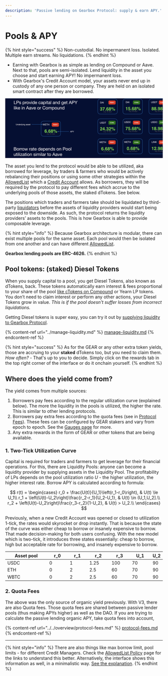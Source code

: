 ```yaml
---
description: 'Passive lending on Gearbox Protocol: supply & earn APY.'
---
```


# Pools & APY



{% hint style="success" %}
Non-custodial. No impermanent loss. Isolated. Multiple earn streams. No liquidations.
{% endhint %}

* Earning with Gearbox is as simple as lending on Compound or Aave. Next to that, pools are semi-isolated. Lend liquidity in the asset you choose and start earning APY! No impermanent loss.
* With Gearbox's Credit Account model, your assets never end up in custody of any one person or company. They are held on an isolated smart contract after they are borrowed.&#x20;

![](<../../.gitbook/assets/Screenshot 2021-08-07 at 22.49.25.png>)

The asset you lend to the protocol would be able to be utilized, aka borrowed for leverage, by traders & farmers who would be actively rebalancing their positions or using some other strategies within the [AllowedList](../../overview/credit-account/#allowed-list-policy) which a [Credit Account](../../overview/credit-account/) allows. As borrowers, they will be required by the protocol to pay different fees which accrue to the underlying pools of those assets, the staked dTokens. See below.

The positions which traders and farmers take should be liquidated by third-party [liquidators](../../overview/liquidations/) before the assets of liquidity providers would start being exposed to the downside. As such, the protocol returns the liquidity providers’ assets to the pools. This is how Gearbox is able to provide composable leverage.

{% hint style="info" %}
Because Gearbox architecture is modular, there can exist multiple pools for the same asset. Each pool would then be isolated from one another and can have different [AllowedList](../../overview/credit-account/allowedlist-policy/).

**Gearbox lending pools are ERC-4626.**
{% endhint %}

## Pool tokens: (staked) Diesel Tokens

When you supply capital to a pool, you get Diesel Tokens, also known as dTokens, back. These tokens automatically earn interest & fees proportional to your share of the pool [like cTokens on Compound](https://compound.finance/docs/ctokens) or Yearn LP tokens. You don’t need to claim interest or perform any other actions, your Diesel Tokens grow in value. _This is if the pool doesn't suffer losses from incorrect liquidations._

Getting Diesel tokens is super easy, you can try it out by [supplying liquidity to Gearbox Protocol](../manage-liquidity.md#supplying-liquidity).

{% content-ref url="../manage-liquidity.md" %}
[manage-liquidity.md](../manage-liquidity.md)
{% endcontent-ref %}

{% hint style="success" %}
As for the GEAR or any other extra token yields, those are accruing to your **staked** dTokens too, but you need to claim them. _How often?_ - That's up to you to decide. Simply click on the rewards tab in the top right corner of the interface or do it onchain yourself.
{% endhint %}

## Where does the yield come from?

The yield comes from multiple sources:

1. Borrowers pay fees according to the regular utilization curve (explained below). The more the liquidity in the pools is utilized, the higher the rate. This is similar to other lending protocols.
2. Borrowers pay extra fees according to the quota fees (see in [Protocol Fees](../../overview/protocol-fees.md)). These fees can be configured by GEAR stakers and vary from epoch to epoch. See the [Gauges page](../../governance/quotas-and-gauges.md) for more.
3. Any extra rewards in the form of GEAR or other tokens that are being available.

### 1. Two-Tick Utilization Curve

Capital is required for traders and farmers to get leverage for their financial operations. For this, there are Liquidity Pools: anyone can become a liquidity provider by supplying assets in the Liquidity Pool. The profitability of LPs depends on the pool utilization ratio _U_ - the higher utilization, the higher interest rate. Borrow APY is calculated according to formula:

$$
r(t) = 
    \begin{cases}
        r_0 + \frac{U(t)}{U_1}\left(r_1-r_0\right), & U(t) \le U_1\\
        r_1 + \left(U(t)-U_2\right)\frac{r_2-r_1}{U_2-U_1}, & U(t) \in (U_1,U_2].\\
        r_2 + \left(U(t)-U_2\right)\frac{r_3-r_2}{1-U_2}, & U(t) > U_2.\\
    \end{cases}
$$

Previously, when a new Credit Account was opened or closed to utilization 1-tick, the rates would skyrocket or drop instantly. That is because the state of the curve was either cheap to borrow or insanely expensive to borrow. That made decision-making for both users confusing. With the new model which is two-tick, it introduces three states essentially: cheap to borrow, high but acceptable rate for borrowing, and insanely expensive to borrow.

<table><thead><tr><th width="211">Asset pool</th><th width="86">r_0</th><th width="80">r_1</th><th width="87">r_2</th><th width="79" data-type="number">r_3</th><th width="83">U_1</th><th>U_2</th></tr></thead><tbody><tr><td>USDC</td><td>0</td><td>1</td><td>1.25</td><td>100</td><td>70</td><td>90</td></tr><tr><td>ETH</td><td>0</td><td>2</td><td>2.5</td><td>60</td><td>70</td><td>90</td></tr><tr><td>WBTC</td><td>0</td><td>2</td><td>2.5</td><td>60</td><td>70</td><td>90</td></tr></tbody></table>

### 2. Quota Fees

The above was the only source of organic yield previously. With V3, there are also Quota fees. Those quota fees are shared between passive lender pools (thus making APYs higher) as well as the DAO. If you are trying to calculate the passive lending organic APY, take quota fees into account,

{% content-ref url="../../overview/protocol-fees.md" %}
[protocol-fees.md](../../overview/protocol-fees.md)
{% endcontent-ref %}

***

{% hint style="info" %}
There are also things like max borrow limit, pool limits - for different Credit Managers. Check the [AllowedList Policy](../../overview/credit-account/allowedlist-policy/) page for the links to understand this better. Alternatively, the interface shows this information as well, in a minimalistic way. [See the explanation](../manage-liquidity.md).
{% endhint %}
